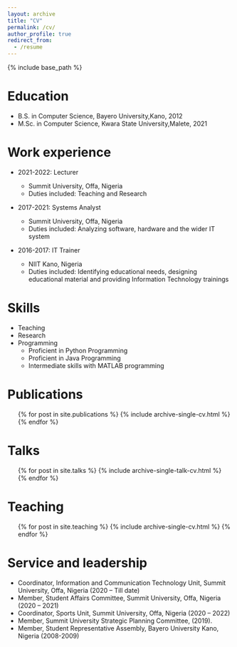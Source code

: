 ```yaml
---
layout: archive
title: "CV"
permalink: /cv/
author_profile: true
redirect_from:
  - /resume
---
```


{% include base_path %}

Education
======
* B.S. in Computer Science, Bayero University,Kano,  2012
* M.Sc. in Computer Science, Kwara State University,Malete, 2021

Work experience
======
* 2021-2022: Lecturer
  * Summit University, Offa, Nigeria
  * Duties included: Teaching and Research
  

* 2017-2021: Systems Analyst
  * Summit University, Offa, Nigeria
  * Duties included: Analyzing software, hardware and the wider IT system
 
  
* 2016-2017: IT Trainer
  * NIIT Kano, Nigeria
  * Duties included: Identifying educational needs, designing educational material and providing Information Technology trainings
 
Skills
======
* Teaching
* Research
* Programming
  * Proficient in Python Programming
  * Proficient in Java Programming
  * Intermediate skills with MATLAB programming


Publications
======
  <ul>{% for post in site.publications %}
    {% include archive-single-cv.html %}
  {% endfor %}</ul>
  
Talks
======
  <ul>{% for post in site.talks %}
    {% include archive-single-talk-cv.html %}
  {% endfor %}</ul>
  
Teaching
======
  <ul>{% for post in site.teaching %}
    {% include archive-single-cv.html %}
  {% endfor %}</ul>
  
Service and leadership
======
* Coordinator, Information and Communication Technology Unit, Summit University, Offa, Nigeria (2020 – Till date)
* Member, Student Affairs Committee, Summit University, Offa, Nigeria (2020 – 2021)
* Coordinator, Sports Unit, Summit University, Offa, Nigeria (2020 – 2022)
* Member, Summit University Strategic Planning Committee, (2019).
* Member, Student Representative Assembly, Bayero University Kano, Nigeria (2008-2009)
